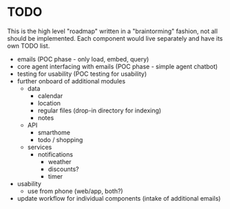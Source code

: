 # TODO
This is the high level "roadmap" written in a "braintorming" fashion, not all should be implemented. Each component would live separately and have its own TODO list.

- emails (POC phase - only load, embed, query)
- core agent interfacing with emails (POC phase - simple agent chatbot)
- testing for usability (POC testing for usability)
- further onboard of additional modules
  - data
    - calendar
    - location
    - regular files (drop-in directory for indexing)
    - notes
  - API
    - smarthome
    - todo / shopping
  - services
    - notifications
      - weather
      - discounts?
      - timer
- usability
  - use from phone (web/app, both?)
- update workflow for individual components (intake of additional emails) 